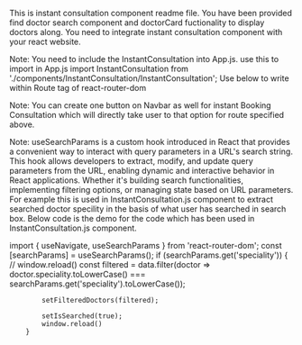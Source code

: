 This is instant consultation component readme file. You have been provided find doctor search component and doctorCard fuctionality to display doctors along. You need to integrate instant consultation component with your react website.

Note:
You need to include the InstantConsultation into App.js. use this to import in App.js import InstantConsultation from './components/InstantConsultation/InstantConsultation';
Use below to write within Route tag of react-router-dom <Route path="/instant-consultation" element={} />

Note:
You can create one button on Navbar as well for instant Booking Consultation which will directly take user to that option for route specified above.

Note:
useSearchParams is a custom hook introduced in React that provides a convenient way to interact with query parameters in a URL's search string. This hook allows developers to extract, modify, and update query parameters from the URL, enabling dynamic and interactive behavior in React applications. Whether it's building search functionalities, implementing filtering options, or managing state based on URL parameters. For example this is used in InstantConsultation.js component to extract searched doctor specility in the basis of what user has searched in search box. Below code is the demo for the code which has been used in InstantConsultation.js component.

import { useNavigate, useSearchParams } from 'react-router-dom'; const [searchParams] = useSearchParams(); if (searchParams.get('speciality')) { // window.reload() const filtered = data.filter(doctor => doctor.speciality.toLowerCase() === searchParams.get('speciality').toLowerCase());

            setFilteredDoctors(filtered);
            
            setIsSearched(true);
            window.reload()
        }
